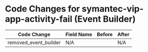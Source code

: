 # Code Changes for symantec-vip-app-activity-fail (Event Builder)

| Code Change | Field Name | Before | After |
|-------------|------------|--------|-------|
| removed_event_builder | N/A |  | N/A |